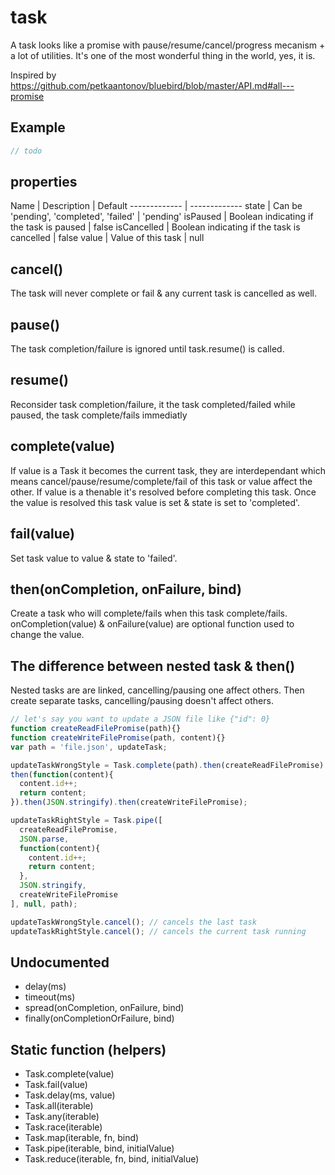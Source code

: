 # task

A task looks like a promise with pause/resume/cancel/progress mecanism + a lot of utilities.
It's one of the most wonderful thing in the world, yes, it is.

Inspired by https://github.com/petkaantonov/bluebird/blob/master/API.md#all---promise

## Example

```javascript
// todo
```

## properties

Name  | Description | Default
------------- | -------------
state | Can be 'pending', 'completed', 'failed' | 'pending'
isPaused  | Boolean indicating if the task is paused | false
isCancelled | Boolean indicating if the task is cancelled | false
value | Value of this task | null

## cancel()

The task will never complete or fail & any current task is cancelled as well.

## pause()

The task completion/failure is ignored until task.resume() is called.

## resume()

Reconsider task completion/failure, it the task completed/failed while paused, the task complete/fails immediatly

## complete(value)

If value is a Task it becomes the current task, they are interdependant which means cancel/pause/resume/complete/fail of this task or value affect the other.
If value is a thenable it's resolved before completing this task.
Once the value is resolved this task value is set & state is set to 'completed'.

## fail(value)

Set task value to value & state to 'failed'.

## then(onCompletion, onFailure, bind)

Create a task who will complete/fails when this task complete/fails.
onCompletion(value) & onFailure(value) are optional function used to change the value.

## The difference between nested task & then()

Nested tasks are are linked, cancelling/pausing one affect others.
Then create separate tasks, cancelling/pausing doesn't affect others.

```javascript
// let's say you want to update a JSON file like {"id": 0}
function createReadFilePromise(path){}
function createWriteFilePromise(path, content){}
var path = 'file.json', updateTask;

updateTaskWrongStyle = Task.complete(path).then(createReadFilePromise).then(JSON.parse).
then(function(content){
  content.id++;
  return content;
}).then(JSON.stringify).then(createWriteFilePromise);

updateTaskRightStyle = Task.pipe([
  createReadFilePromise,
  JSON.parse,
  function(content){
    content.id++;
    return content;
  },
  JSON.stringify,
  createWriteFilePromise
], null, path);

updateTaskWrongStyle.cancel(); // cancels the last task
updateTaskRightStyle.cancel(); // cancels the current task running
```

## Undocumented

- delay(ms)
- timeout(ms)
- spread(onCompletion, onFailure, bind)
- finally(onCompletionOrFailure, bind)

## Static function (helpers)

- Task.complete(value)
- Task.fail(value)
- Task.delay(ms, value)
- Task.all(iterable)
- Task.any(iterable)
- Task.race(iterable)
- Task.map(iterable, fn, bind)
- Task.pipe(iterable, bind, initialValue)
- Task.reduce(iterable, fn, bind, initialValue)